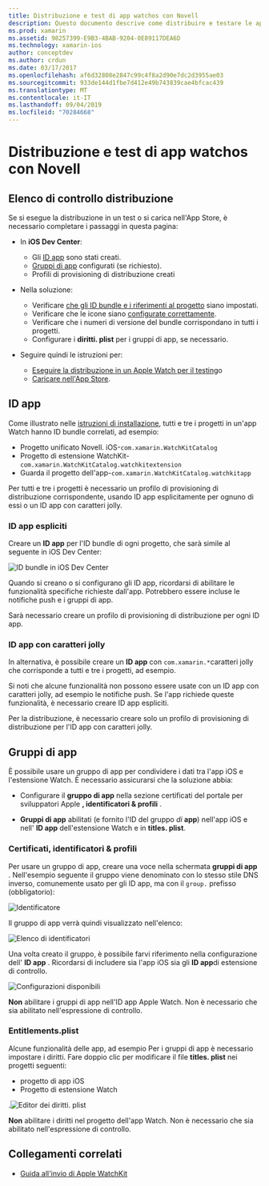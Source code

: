 ```yaml
---
title: Distribuzione e test di app watchos con Novell
description: Questo documento descrive come distribuire e testare le app watchos compilate con Novell. Viene fornito un elenco di controllo per la distribuzione, vengono illustrati gli ID app espliciti e con caratteri jolly e vengono esaminati i gruppi di app.
ms.prod: xamarin
ms.assetid: 98257399-E9B3-4BAB-9204-0E89117DEA6D
ms.technology: xamarin-ios
author: conceptdev
ms.author: crdun
ms.date: 03/17/2017
ms.openlocfilehash: af6d32808e2847c99c4f8a2d90e7dc2d3955ae03
ms.sourcegitcommit: 933de144d1fbe7d412e49b743839cae4bfcac439
ms.translationtype: MT
ms.contentlocale: it-IT
ms.lasthandoff: 09/04/2019
ms.locfileid: "70284668"
---
```

# <a name="deploying-and-testing-watchos-apps-with-xamarin"></a>Distribuzione e test di app watchos con Novell

## <a name="deployment-checklist"></a>Elenco di controllo distribuzione

Se si esegue la distribuzione in un test o si carica nell'App Store, è necessario completare i passaggi in questa pagina:

- In **iOS Dev Center**:
  - Gli [ID app](#App_IDs) sono stati creati.
  - [Gruppi di app](#App_Groups) configurati (se richiesto).
  - Profili di provisioning di distribuzione creati

- Nella soluzione:

  - Verificare [che gli ID bundle e i riferimenti al progetto](~/ios/watchos/get-started/installation.md) siano impostati.
  - Verificare che le icone siano [configurate correttamente](~/ios/watchos/app-fundamentals/icons.md).
  - Verificare che i numeri di versione del bundle corrispondano in tutti i progetti.
  - Configurare i **diritti. plist** per i gruppi di app, se necessario.

- Seguire quindi le istruzioni per:
  - [Eseguire la distribuzione in un Apple Watch per il testing](~/ios/watchos/deploy-test/device.md)o
  - [Caricare nell'App Store](~/ios/watchos/deploy-test/appstore.md).

<a name="App_IDs"/>

## <a name="app-ids"></a>ID app

Come illustrato nelle [istruzioni di installazione](~/ios/watchos/get-started/installation.md), tutti e tre i progetti in un'app Watch hanno ID bundle correlati, ad esempio:

- Progetto unificato Novell. iOS-`com.xamarin.WatchKitCatalog`
- Progetto di estensione WatchKit-`com.xamarin.WatchKitCatalog.watchkitextension`
- Guarda il progetto dell'app-`com.xamarin.WatchKitCatalog.watchkitapp`

Per tutti e tre i progetti è necessario un profilo di provisioning di distribuzione corrispondente, usando ID app esplicitamente per ognuno di essi o un ID app con caratteri jolly.

### <a name="explicit-app-ids"></a>ID app espliciti

Creare un **ID app** per l'ID bundle di ogni progetto, che sarà simile al seguente in iOS Dev Center:

![ID bundle in iOS Dev Center](images/appids-specific-sml.png)

Quando si creano o si configurano gli ID app, ricordarsi di abilitare le funzionalità specifiche richieste dall'app. Potrebbero essere incluse le notifiche push e i gruppi di app.

Sarà necessario creare un profilo di provisioning di distribuzione per ogni ID app.

### <a name="wildcard-app-id"></a>ID app con caratteri jolly

In alternativa, è possibile creare un **ID app** con `com.xamarin.*`caratteri jolly che corrisponde a tutti e tre i progetti, ad esempio.

Si noti che alcune funzionalità non possono essere usate con un ID app con caratteri jolly, ad esempio le notifiche push. Se l'app richiede queste funzionalità, è necessario creare ID app espliciti.

Per la distribuzione, è necessario creare solo un profilo di provisioning di distribuzione per l'ID app con caratteri jolly.

<a name="App_Groups" />

## <a name="app-groups"></a>Gruppi di app

È possibile usare un gruppo di app per condividere i dati tra l'app iOS e l'estensione Watch. È necessario assicurarsi che la soluzione abbia:

- Configurare il **gruppo di app** nella sezione certificati del portale per sviluppatori Apple **, identificatori & profili** .

- **Gruppi di app** abilitati (e fornito l'ID del gruppo *di* **app**) nell'app iOS e nell' **ID app** dell'estensione Watch e in **titles. plist**.

### <a name="certificates-identifiers--profiles"></a>Certificati, identificatori & profili

Per usare un gruppo di app, creare una voce nella schermata **gruppi di app** . Nell'esempio seguente il gruppo viene denominato con lo stesso stile DNS inverso, comunemente usato per gli ID app, ma con il `group.` prefisso (obbligatorio):

![Identificatore](images/appgroups-new-sml.png)

Il gruppo di app verrà quindi visualizzato nell'elenco:

![Elenco di identificatori](images/appgroups-setup-sml.png)

Una volta creato il gruppo, è possibile farvi riferimento nella configurazione dell' **ID app** . Ricordarsi di includere sia l'app iOS sia gli **ID app**di estensione di controllo.

![Configurazioni disponibili](images/appgroups-sml.png)

**Non** abilitare i gruppi di app nell'ID app Apple Watch. Non è necessario che sia abilitato nell'espressione di controllo.

### <a name="entitlementsplist"></a>Entitlements.plist

Alcune funzionalità delle app, ad esempio Per i gruppi di app è necessario impostare i diritti.
Fare doppio clic per modificare il file **titles. plist** nei progetti seguenti:

- progetto di app iOS
- Progetto di estensione Watch

.![Editor dei diritti. plist](images/entitlements-plist-sml.png)

**Non** abilitare i diritti nel progetto dell'app Watch. Non è necessario che sia abilitato nell'espressione di controllo.

## <a name="related-links"></a>Collegamenti correlati

- [Guida all'invio di Apple WatchKit](https://developer.apple.com/app-store/watch/)
